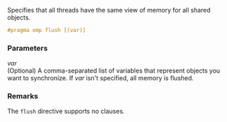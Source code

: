 Specifies that all threads have the same view of memory for all shared objects.

```cpp
#pragma omp flush [(var)]
```

### Parameters

*var*<br/>
(Optional) A comma-separated list of variables that represent objects you want to synchronize. If *var* isn't specified, all memory is flushed.

### Remarks

The `flush` directive supports no clauses.